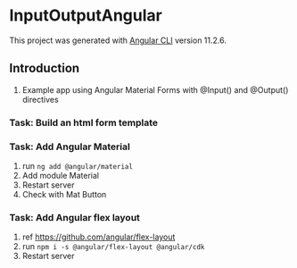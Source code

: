 # InputOutputAngular

This project was generated with [Angular CLI](https://github.com/angular/angular-cli) version 11.2.6.

## Introduction

1. Example app using Angular Material Forms with @Input() and @Output() directives

### Task: Build an html form template

### Task: Add Angular Material

1. run ```ng add @angular/material```
2. Add module Material
3. Restart server
4. Check with Mat Button

### Task: Add Angular flex layout

1. ref <https://github.com/angular/flex-layout>
2. run ```npm i -s @angular/flex-layout @angular/cdk```
3. Restart server
